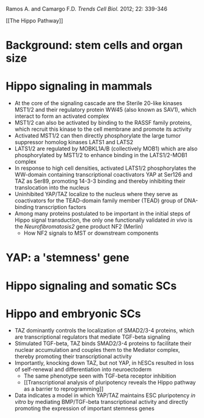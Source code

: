 Ramos A. and Camargo F.D.
_Trends Cell Biol._ 2012; 22: 339-346

[[The Hippo Pathway]]

# Background: stem cells and organ size
# Hippo signaling in mammals
- At the core of the signaling cascade are the Sterile 20-like kinases MST1/2 and their regulatory protein WW45 (also known as SAV1), which interact to form an activated complex
- MST1/2 can also be activated by binding to the RASSF family proteins, which recruit this kinase to the cell membrane and promote its activity
- Activated MST1/2 can then directly phosphorylate the large tumor suppressor homolog kinases LATS1 and LATS2
- LATS1/2 are regulated by MOBKL1A/B (collectively MOB1) which are also phosphorylated by MST1/2 to enhance binding in the LATS1/2-MOB1 complex
- In response to high cell densities, activated LATS1/2 phosphorylates the WW-domain containing transcriptional coactivators YAP at Ser126 and TAZ as Ser89, promoting 14-3-3 binding and thereby inhibiting their translocation into the nucleus
- Uninhibited YAP/TAZ localize to the nucleus where they serve as coactivators for the TEAD-domain family member (TEAD) group of DNA-binding transcription factors
- Among many proteins postulated to be important in the initial steps of Hippo signal transduction, the only one functionally validated *in vivo* is the *Neurofibromatosis2* gene product NF2 (Merlin)
	- How NF2 signals to MST or downstream components

# YAP: a 'stemness' gene
# Hippo signaling and somatic SCs
# Hippo and embryonic SCs
- TAZ dominantly controls the localization of SMAD2/3-4 proteins, which are transcriptional regulators that mediate TGF-beta signaling
- Stimulated TGF-beta, TAZ binds SMAD2/3-4 proteins to facilitate their nuclear accumulation and couples them to the Mediator complex, thereby promoting their transcriptional activity
- Importantly, knocking down TAZ, but not YAP, in hESCs resulted in loss of self-renewal and differentiation into neuroectoderm
	- The same phenotype seen with TGF-beta receptor inhibition
	- [[Transcriptional analysis of pluripotency reveals the Hippo pathway as a barrier to reprogramming]]
- Data indicates a model in which YAP/TAZ maintains ESC pluripotency *in vitro* by mediating BMP/TGF-beta transcriptional activity and directly promoting the expression of important stemness genes